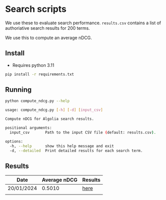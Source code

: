 # Search scripts

We use these to evaluate search performance. `results.csv` contains a list of authoriative search results for 200 terms.

We use this to compute an average nDCG.

## Install

 - Requires python 3.11

```bash
pip install -r requirements.txt
```

## Running

```bash
python compute_ndcg.py --help

usage: compute_ndcg.py [-h] [-d] [input_csv]

Compute nDCG for Algolia search results.

positional arguments:
  input_csv       Path to the input CSV file (default: results.csv).

options:
  -h, --help      show this help message and exit
  -d, --detailed  Print detailed results for each search term.
```

## Results


| Date       | Average nDCG | Results                                                                                        |
|------------|--------------|------------------------------------------------------------------------------------------------|
| 20/01/2024 | 0.5010       | [here](https://pastila.nl/?008231f5/bc107912f8a5074d70201e27b1a66c6c#cB/yJOsZPOWi9h8xAkuTUQ==) |
|            |              |                                                                                                |

